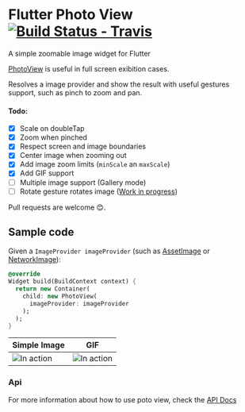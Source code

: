 # Flutter Photo View [![Build Status - Travis](https://travis-ci.org/renancaraujo/photo_view.svg?branch=master)](https://travis-ci.org/renancaraujo/photo_view)
A simple zoomable image widget for Flutter

[PhotoView](/lib/photo_view.dart) is useful in full screen exibition cases.

Resolves a image provider and show the result with useful gestures support, such as pinch to zoom and pan.

#### Todo:
- [x] Scale on doubleTap
- [x] Zoom when pinched
- [x] Respect screen and image boundaries
- [x] Center image when zooming out
- [x] Add image zoom limits (`minScale` an `maxScale`)
- [x] Add GIF support
- [ ] Multiple image support (Gallery mode)
- [ ] Rotate gesture rotates image ([Work in progress](https://github.com/renancaraujo/photo_view/pull/4))

Pull requests are welcome 😊.

## Sample code

Given a `ImageProvider imageProvider` (such as [AssetImage](https://docs.flutter.io/flutter/painting/AssetImage-class.html) or [NetworkImage](https://docs.flutter.io/flutter/painting/NetworkImage-class.html)):

```dart
@override
Widget build(BuildContext context) {
  return new Container(
    child: new PhotoView(
      imageProvider: imageProvider
    );
  );
}
```

| Simple Image  | GIF |
| ------------- | ------------- |
| ![In action](https://github.com/renancaraujo/photo_view/blob/master/screen.gif)  | ![In action](https://github.com/renancaraujo/photo_view/blob/master/screen_gif.gif)  |


### Api

For more information about how to use poto view, check the [API Docs](/API.md)



